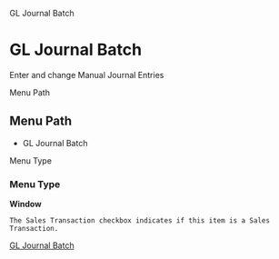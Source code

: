 
GL Journal Batch
# GL Journal Batch


Enter and change Manual Journal Entries

Menu Path
## Menu Path



- GL Journal Batch

Menu Type
### Menu Type

**Window**

```
The Sales Transaction checkbox indicates if this item is a Sales Transaction.
```

[GL Journal Batch](../../window-gl-journal-batch.md)